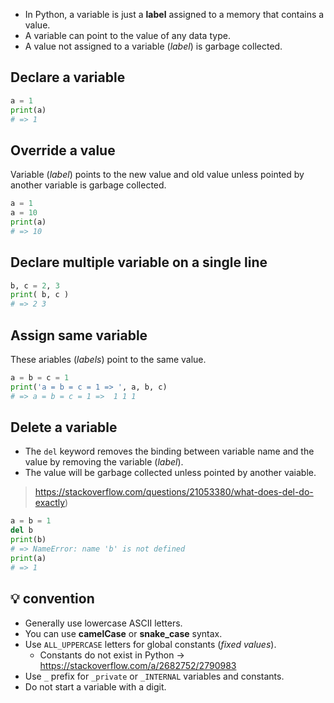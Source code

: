 - In Python, a variable is just a **label** assigned to a memory that contains a value.
- A variable can point to the value of any data type.
- A value not assigned to a variable (_label_) is garbage collected.

## Declare a variable
```py
a = 1
print(a)
# => 1
```

## Override a value
Variable (_label_) points to the new value and old value unless pointed by another variable is garbage collected.

```py
a = 1
a = 10
print(a)
# => 10
```

## Declare multiple variable on a single line
```py
b, c = 2, 3
print( b, c )
# => 2 3
```

## Assign same variable
These ariables (_labels_) point to the same value.

```py
a = b = c = 1
print('a = b = c = 1 => ', a, b, c)
# => a = b = c = 1 =>  1 1 1
```

## Delete a variable
- The `del` keyword removes the binding between variable name and the value by removing the variable (_label_).
- The value will be garbage collected unless pointed by another vaiable.

> https://stackoverflow.com/questions/21053380/what-does-del-do-exactly)

```py
a = b = 1
del b
print(b)
# => NameError: name 'b' is not defined
print(a)
# => 1
```

## :bulb: convention
- Generally use lowercase ASCII letters.
- You can use **camelCase** or **snake_case** syntax.
- Use `ALL_UPPERCASE` letters for global constants (_fixed values_).
  - Constants do not exist in Python -> https://stackoverflow.com/a/2682752/2790983
- Use `_` prefix for `_private` or `_INTERNAL` variables and constants.
- Do not start a variable with a digit.
